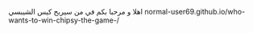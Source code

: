 اهلا و مرحبا بكم في من سيربح كيس الشيبسي
normal-user69.github.io/who-wants-to-win-chipsy-the-game-/
